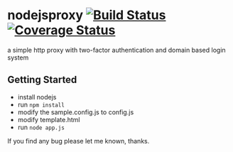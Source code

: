 # nodejsproxy [![Build Status](https://travis-ci.org/zxzx1290/nodejsproxy.svg?branch=master)](https://travis-ci.org/zxzx1290/nodejsproxy) [![Coverage Status](https://coveralls.io/repos/github/zxzx1290/nodejsproxy/badge.svg?branch=master)](https://coveralls.io/github/zxzx1290/nodejsproxy?branch=master)

a simple http proxy with two-factor authentication and domain based login system

## Getting Started

* install nodejs
* run `npm install`
* modify the sample.config.js to config.js
* modify template.html
* run `node app.js`

If you find any bug please let me known, thanks.
